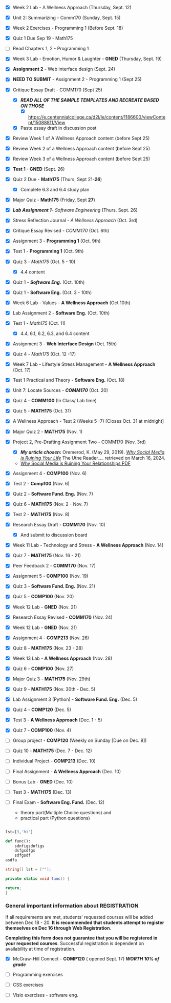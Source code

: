 
- [x] Week 2 Lab - A Wellness Approach (Thursday, Sept. 12)
- [x] Unit 2: Summarizing - Comm170 (Sunday, Sept. 15)
- [x] Week 2 Exercises - Programming 1 (Before Sept. 18)
- [x] Quiz 1 Due Sep 19 - Math175
- [ ] Read Chapters 1, 2 - Programming 1
- [x] Week 3 Lab - Emotion, Humor & Laughter - **GNED** (Thursday, Sept. 19)
- [x] **Assignment 2** - Web interface design (Sept. 24)
- [x] **NEED TO SUBMIT** - Assignment 2 - Programming 1 (Sept 25)
- [x]  Critique Essay Draft - COMM170 (Sept 25)
	- [x] ***READ ALL OF THE SAMPLE TEMPLATES AND RECREATE BASED ON THOSE***
		- [x] https://e.centennialcollege.ca/d2l/le/content/1186600/viewContent/15088811/View
	- [x] Paste essay draft in discussion post
- [x] Review Week 1 of A Wellness Approach content (before Sept 25)
- [x] Review Week 2 of a Wellness Approach content (before Sept 25)
- [x] Review Week 3 of a Wellness Approach content (before Sept 25)
- [x] **Test 1 - GNED** (Sept. 26)
- [x] Quiz 2 Due - **Math175**  (Thurs, Sept 21-***26***)
	- [x] Complete 6.3 and 6.4 study plan
- [x] Major Quiz - **Math175** (Friday, Sept **27**)
- [x] ***Lab Assignment 1***- *Software Engineering* (Thurs. Sept. 26)
- [x] Stress Reflection Journal - *A Wellness Approach* (Oct. 3rd)
- [x] Critique Essay Revised - *COMM170* (Oct. 6th)
- [x] Assignment 3 - **Programming 1** (Oct. 9th)
- [x] Test 1 - **Programming 1** (Oct. 9th)
- [x] Quiz 3 - *Math175* (Oct. 5 - 10)
	- [x] 4.4 content
- [x] Quiz 1 - ***Software Eng.*** (Oct. 10th)
- [x] Quiz 1 - **Software Eng.** (Oct. 3 - 10th)
- [x] Week 6 Lab - Values - **A Wellness Approach** (Oct 10th)
- [x] Lab Assignment 2 - **Software Eng.** (Oct. 10th)
- [x] Test 1 - *Math175* (Oct. 11)
	- [x] 4.4, 6.1, 6.2, 6.3, and 6.4 content
- [x] Assignment 3 - **Web Interface Design** (Oct. 15th)



- [x] Quiz 4 - *Math175* (Oct. 12 -17)
- [x] Week 7 Lab - Lifestyle Stress Management -  **A Wellness Approach** (Oct. 17)
- [x] Test 1 Practical and Theory - **Software Eng.** (Oct. 18)  

- [x] Unit 7: Locate Sources -  ***COMM170*** (Oct. 20)
- [x] Quiz 4 - **COMM100** (In Class/ Lab time)
- [x] Quiz 5 - **MATH175** (Oct. 31)
- [x]  A Wellness Approach - Test 2 (Weeks 5 -7) [Closes Oct. 31 at midnight]
- [x] Major Quiz 2 - **MATH175** (Nov. 1)

- [x] Project 2, Pre-Drafting Assignment Two - COMM170 (Nov. 3rd)
	- [x] ***My article chosen:***  Oremerod, K. (May 29, 2019). _[Why Social Media is Ruining Your Life](https://www.amazon.com/gp/product/1788400623/ref=as_li_tl?ie=UTF8&camp=1789&creative=9325&creativeASIN=1788400623&linkCode=as2&tag=motearnew-20&linkId=f328d2cd9f55da79e0951bf509627aeb)_ The Utne Reader_._ retrieved on March 16, 2024.
    - [Why Social Media is Ruining Your Relationships PDF](https://e.centennialcollege.ca/content/enforced/1096251-COMM171909_2024W/Why%20Social%20Media%20is%20Ruining%20Your%20Relationships%20_%20Utne.pdf?ou=1096251&ou=1186600)

- [x] Assignment 4 - **COMP100** (Nov. 6)
- [x] Test 2 - **Comp100** (Nov. 6)
- [x] Quiz 2 - **Software Fund. Eng.** (Nov. 7)
- [x] Quiz 6 - **MATH175** (Nov. 2 - Nov. 7)
- [x] Test 2 - **MATH175** (Nov. 8)
- [x] Research Essay Draft - **COMM170** (Nov. 10)
	- [x] And submit to discussion board

- [x] Week 11 Lab - Technology and Stress - **A Wellness Approach** (Nov. 14)
- [x] Quiz 7 - **MATH175** (Nov. 16 - 21)
      
- [x] Peer Feedback 2 - **COMM170** (Nov. 17)
- [x] Assignment 5 - **COMP100** (Nov. 19)
- [x] Quiz 3 - **Software Fund. Eng.** (Nov. 21)
- [x] Quiz 5 - **COMP100** (Nov. 20)
- [x] Week 12 Lab - **GNED** (Nov. 21)

- [x] Research Essay Revised - **COMM170** (Nov. 24)
- [x] Week 12 Lab - **GNED** (Nov. 21)

- [x] Assignment 4 - **COMP213** (Nov. 26)
- [x] Quiz 8 - **MATH175** (Nov. 23 - 28)
- [x] Week 13 Lab - **A Wellness Approach** (Nov. 28)
- [x] Quiz 6 - **COMP100** (Nov. 27)
- [x] Major Quiz 3 - **MATH175** (Nov. 29th)

- [x] Quiz 9 - **MATH175** (Nov. 30th - Dec. 5)
- [x] Lab Assignment 3 (Python) - **Software Fund. Eng.** (Dec. 5)
- [x] Quiz 4 - **COMP120** (Dec. 5)
      
- [x] Test 3 - **A Wellness Approach** (Dec. 1 - 5)
- [x] Quiz 7 - **COMP100** (Nov. 4)
      
- [ ] Group project - **COMP120** (Weekly on Sunday [Due on Dec. 8])
- [ ] Quiz 10 - **MATH175** (Dec. 7 - Dec. 12)
- [ ] Individual Project - **COMP213** (Dec. 10)
- [ ] Final Assignment - **A Wellness Approach** (Dec. 10)
- [ ] Bonus Lab - **GNED** (Dec. 10)
- [ ] Test 3 - **MATH175** (Dec. 13)
- [ ] Final Exam - **Software Eng. Fund.** (Dec. 12)
	- theory part(Multiple Choice questions) and 
	- practical part (Python questions)

```python

lst=[3,'hi']

def func():
	sdnfigsdnfigs
	dsfgsdfgs
	sdfgsdf
asdfa

```
```csharp
string[] lst = [""];

private static void func() {

return;
}

```

### General important information about REGISTRATION
If all requirements are met, students' requested courses will be added between Dec 18 - 20. **It is recommended that students attempt to register themselves on Dec 16 through Web Registration**.   
  
**Completing this form does not guarantee that you will be registered in your requested courses**. Successful registration is dependent on availability at time of registration.
      
- [x] McGraw-Hill Connect  - **COMP120** ( opened Sept. 17) ***WORTH 10% of grade***



- [ ] Programming exercises
- [ ] CSS exercises
- [ ] Visio exercises - software eng.



